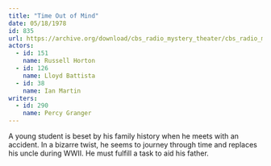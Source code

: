 ```yaml
---
title: "Time Out of Mind"
date: 05/18/1978
id: 835
url: https://archive.org/download/cbs_radio_mystery_theater/cbs_radio_mystery_theater-0801-0850.zip/cbs_radio_mystery_theater-0801-0850%2Fcbsrmt_0835_time_out_of_mind.mp3
actors:  
  - id: 151
    name: Russell Horton  
  - id: 126
    name: Lloyd Battista  
  - id: 38
    name: Ian Martin
writers:  
  - id: 290
    name: Percy Granger
---
```

A young student is beset by his family history when he meets with an accident. In a bizarre twist, he seems to journey through time and replaces his uncle during WWII. He must fulfill a task to aid his father.